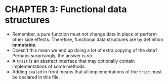 # CHAPTER 3: Functional data structures

- Remember, a pure function must not change data in place or perform other side effects. Therefore, functional data structures are by definition **immutable**.
- Doesn’t this mean we end up doing a lot of extra copying of the data? Perhaps surprisingly, the answer is *no*.
- A `trait` is an abstract interface that may optionally contain implementations of some methods.
- Adding `sealed` in front means that all implementations of the `trait` must be declared in this file.




